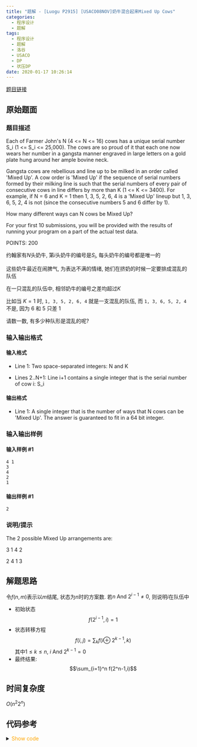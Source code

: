 ```yaml
---
title: "题解 - [Luogu P2915] [USACO08NOV]奶牛混合起来Mixed Up Cows"
categories:
  - 程序设计
  - 题解
tags:
  - 程序设计
  - 题解
  - 洛谷
  - USACO
  - DP
  - 状压DP
date: 2020-01-17 10:26:14
---
```


[题目链接](https://www.luogu.com.cn/problem/P2915)

<!-- more -->

## 原始题面

### 题目描述

Each of Farmer John's N (4 <= N <= 16) cows has a unique serial number S_i (1 <= S_i <= 25,000). The cows are so proud of it that each one now wears her number in a gangsta manner engraved in large letters on a gold plate hung around her ample bovine neck.

Gangsta cows are rebellious and line up to be milked in an order called 'Mixed Up'. A cow order is 'Mixed Up' if the sequence of serial numbers formed by their milking line is such that the serial numbers of every pair of consecutive cows in line differs by more than K (1 <= K <= 3400). For example, if N = 6 and K = 1 then 1, 3, 5, 2, 6, 4 is a 'Mixed Up' lineup but 1, 3, 6, 5, 2, 4 is not (since the consecutive numbers 5 and 6 differ by 1).

How many different ways can N cows be Mixed Up?

For your first 10 submissions, you will be provided with the results of running your program on a part of the actual test data.

POINTS: 200

约翰家有$N$头奶牛, 第$i$头奶牛的编号是$S_i$, 每头奶牛的编号都是唯一的

这些奶牛最近在闹脾气, 为表达不满的情绪, 她们在挤奶的时候一定要排成混乱的队伍

在一只混乱的队伍中, 相邻奶牛的编号之差均超过$K$

比如当 $K = 1$ 时, `1, 3, 5, 2, 6, 4` 就是一支混乱的队伍, 而 `1, 3, 6, 5, 2, 4` 不是, 因为 6 和 5 只差 1

请数一数, 有多少种队形是混乱的呢?

### 输入输出格式

#### 输入格式

- Line 1: Two space-separated integers: N and K

- Lines 2..N+1: Line i+1 contains a single integer that is the serial number of cow i: S_i

#### 输出格式

- Line 1: A single integer that is the number of ways that N cows can be 'Mixed Up'. The answer is guaranteed to fit in a 64 bit integer.

### 输入输出样例

#### 输入样例 #1

```input1
4 1
3
4
2
1
```

#### 输出样例 #1

```output1
2
```

### 说明/提示

The 2 possible Mixed Up arrangements are:

3 1 4 2

2 4 1 3

## 解题思路

令$f(n,m)$表示以$m$结尾, 状态为$n$时的方案数. 若$n\ \mathrm{And}\ 2^{i-1} \neq 0$, 则说明$i$在队伍中

- 初始状态
  $$f(2^{i-1},i)=1$$
- 状态转移方程
  $$f(i,j)=\displaystyle\sum_{k} f(i\oplus\ 2^{k-1},k)$$
  其中$1\leqslant k\leqslant n,\ i\ \mathrm{And}\ 2^{k-1}=0$
- 最终结果:
  $$\sum_{i=1}^n f(2^n-1,i)$$

## 时间复杂度

$O(n^2 2^n)$

## 代码参考

<details>
<summary><font color='orange'>Show code</font></summary>

{% icodeweb cpa_cpp title:Luogu_P2915 Luogu/P2915/0.cpp %}

</details>
